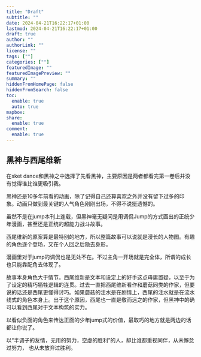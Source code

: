 ```yaml
---
title: "Draft"
subtitle: ""
date: 2024-04-21T16:22:17+01:00
lastmod: 2024-04-21T16:22:17+01:00
draft: true
author: ""
authorLink: ""
license: ""
tags: [""]
categories: [""]
featuredImage: ""
featuredImagePreview: ""
summary: ""
hiddenFromHomePage: false
hiddenFromSearch: false
toc:
  enable: true
  auto: true
mapbox:
share:
  enable: true
comment:
  enable: true
---
```




## 黑神与西尾维新

在sket dance和黑神之中选择了先看黑神，主要原因是两者都看完第一卷后并没有觉得谁比谁更吸引我。

黑神还是10多年前看的动画，除了记得自己还算喜欢之外并没有留下过多的印象。动画只做到最关键的人气角色刚刚出场，不得不说挺遗憾的。

虽然不是在jump本刊上连载，但黑神毫无疑问是用调侃Jump的方式画出的正统少年漫画，甚至还是正统的超能力战斗故事。

西尾维新的原案算是最特别的地方，所以整篇故事可以说就是漫长的人物图。有趣的角色逐个登场，又在个人回之后隐去身形。

漫画里对于jump的调侃也是无处不在。不过主角一开场就是完全体，所谓的成长也只能靠配角去体现了。

故事本身角色大于情节。西尾维新是文本和设定上的好手这点毋庸置疑，以至于为了设定的精巧牺牲逻辑的连贯。过去一直把西尾维新看作和蘑菇同类的作家，但要说的话还是西尾更懂得讨巧。如果蘑菇的注水是在剧情上，西尾的注水就是在流水线式的角色本身上。出于这个原因，西尾也一直是敬而远之的作家，但黑神中的确可以看到西尾对于文本构筑的实力。

以看似负面的角色来传达正面的少年jump式的价值，最取巧的地方就是两边的话都让你说了。

以“半调子的友情，无用的努力，空虚的胜利”的人，却比谁都重视同伴，从未懈怠过努力， 也从未放弃过胜利。

